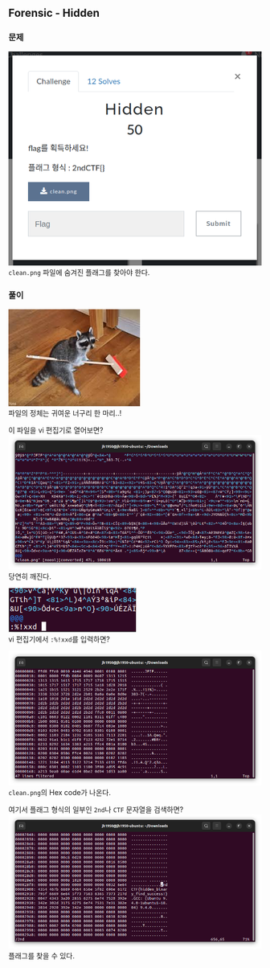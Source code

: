 ## Forensic - Hidden

### 문제
![Forensic - Hidden](/img/hidden-0.png)  
`clean.png` 파일에 숨겨진 플래그를 찾아야 한다.

### 풀이
![clean.png](/img/clean.png)  
파일의 정체는 귀여운 너구리 한 마리..!

이 파일을 vi 편집기로 열어보면?  
![Open clean.png from vi](/img/hidden-1.png)  
당연히 깨진다.

![vi xxd](/img/hidden-2.png)  
vi 편집기에서 `:%!xxd`를 입력하면?

![clean.png - Hex Code](/img/hidden-3.png)  
`clean.png`의 Hex code가 나온다.

여기서 플래그 형식의 일부인 `2nd`나 `CTF` 문자열을 검색하면?  
![Search Flag](/img/hidden-4.png)  
플래그를 찾을 수 있다.
